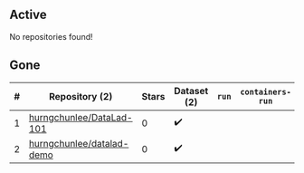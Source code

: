 ## Active
No repositories found!

## Gone
| # | Repository (2) | Stars | Dataset (2) | `run` | `containers-run` |
| --- | --- | --- | --- | --- | --- |
| 1 | [hurngchunlee/DataLad-101](https://github.com/hurngchunlee/DataLad-101) | 0 | :heavy_check_mark: |  |  |
| 2 | [hurngchunlee/datalad-demo](https://github.com/hurngchunlee/datalad-demo) | 0 | :heavy_check_mark: |  |  |
